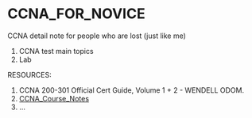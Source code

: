 # CCNA_FOR_NOVICE
CCNA detail note for people who are lost (just like me)
1. CCNA test main topics
2. Lab

RESOURCES:
1. CCNA 200-301 Official Cert Guide, Volume 1 + 2 -  WENDELL ODOM. 
2. [CCNA_Course_Notes](https://github.com/psaumur/CCNA_Course_Notes)
3. ...
